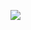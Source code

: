 <!-- ### hey there <img src="https://media.giphy.com/media/hvRJCLFzcasrR4ia7z/giphy.gif" width="25px"> -->

![](https://visitor-badge.glitch.me/badge?page_id=APU-Stark.APU-Stark)

<!-- <h3 align="left">Languages and Tools:</h3>
<p align="left"> <a href="https://webpack.js.org" target="_blank"> <img src="https://raw.githubusercontent.com/devicons/devicon/d00d0969292a6569d45b06d3f350f463a0107b0d/icons/webpack/webpack-original-wordmark.svg" alt="webpack" width="40" height="40"/> </a> </p> -->

<br />

<!-- [![Top Langs](https://github-readme-stats.vercel.app/api/top-langs/?username=APU-Stark&layout=compact)](https://github.com/APU-Stark/github-readme-stats) -->


<!-- 📈 my github stats -->

<!-- <p align="left"> <img src="https://github-readme-stats.vercel.app/api?username=APU-Stark&show_icons=true&theme=gotham" alt="stark" /> -->
